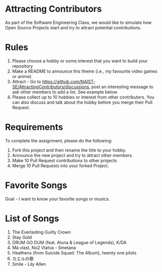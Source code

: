 # Attracting Contributors
As part of the Software Engineering Class, we would like to simulate how Open Source Projects start and try to attract potential contributions.

# Rules

1. Please choose a hobby or some interest that you want to build your repository
2. Make a README to announce this theme (i.e., my favourite video games or anime)
3. Attract - Go to https://github.com/NAIST-SE/AttractingContributors/discussions, post an interesting message to ask other members to add a list. See example below.
4. Please collect up to 10 hobbies or interest from other contributors. You can also discuss and talk about the hobby before you merge their Pull Request.

# Requirements
To complete the assignment, please do the following:
1. Fork this project and then rename the title to your hobby. 
2. Announce the new project and try to attract other members.
3. Make 10 Pull Request contributions to other projects
4. Merge 10 Pull Requests into your forked Project.

# Favorite Songs
Goal - I want to know your favorite songs or musics. 


# List of Songs
1. The Everlasting Guilty Crown
2. Stay Gold
3. DRUM GO DUM (feat. Aluna & League of Legends), K/DA
4. Má vlast, No2 Vlatva - Smetana
5. Heathens (from Suicide Squad: The Album), twenty one pilots
6. カエルの歌
7. Smile - Lily Allen
